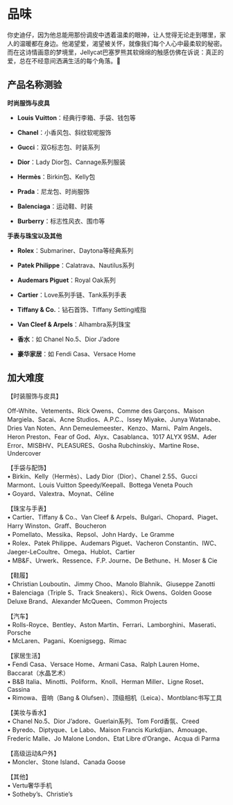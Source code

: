 # 品味


<!-- WARNING: THIS FILE WAS AUTOGENERATED! DO NOT EDIT! -->

你史迪仔，因为他总能用那份调皮中透着温柔的眼神，让人觉得无论走到哪里，家人的温暖都在身边。他渴望爱，渴望被关怀，就像我们每个人心中最柔软的秘密。而在这诗情画意的梦境里，Jellycat巴塞罗熊其软绵绵的触感仿佛在诉说：真正的爱，总在不经意间洒满生活的每个角落。🧸

## 产品名称测验

**时尚服饰与皮具**

- **Louis Vuitton**：经典行李箱、手袋、钱包等

- **Chanel**：小香风包、斜纹软呢服饰

- **Gucci**：双G标志包、时装系列

- **Dior**：Lady Dior包、Cannage系列服装  

- **Hermès**：Birkin包、Kelly包

- **Prada**：尼龙包、时尚服饰

- **Balenciaga**：运动鞋、时装

- **Burberry**：标志性风衣、围巾等

**手表与珠宝以及其他**

- **Rolex**：Submariner、Daytona等经典系列

- **Patek Philippe**：Calatrava、Nautilus系列

- **Audemars Piguet**：Royal Oak系列

- **Cartier**：Love系列手链、Tank系列手表

- **Tiffany & Co.**：钻石首饰、Tiffany Setting戒指

- **Van Cleef & Arpels**：Alhambra系列珠宝

- **香水**：如 Chanel No.5、Dior J’adore

- **豪华家居**：如 Fendi Casa、Versace Home

## 加大难度

【时装服饰与皮具】

Off-White、Vetements、Rick Owens、Comme des Garçons、Maison
Margiela、Sacai、Acne Studios、A.P.C.、Issey Miyake、Junya
Watanabe、Dries Van Noten、Ann Demeulemeester、Kenzo、Marni、Palm
Angels、Heron Preston、Fear of God、Alyx、Casablanca、1017 ALYX
9SM、Ader Error、MISBHV、PLEASURES、Gosha Rubchinskiy、Martine
Rose、Undercover

【手袋与配饰】  
• Birkin、Kelly（Hermès）、Lady Dior（Dior）、Chanel 2.55、Gucci
Marmont、Louis Vuitton Speedy/Keepall、Bottega Veneta Pouch  
• Goyard、Valextra、Moynat、Céline

【珠宝与手表】  
• Cartier、Tiffany & Co.、Van Cleef &
Arpels、Bulgari、Chopard、Piaget、Harry Winston、Graff、Boucheron  
• Pomellato、Messika、Repsol、John Hardy、Le Gramme  
• Rolex、Patek Philippe、Audemars Piguet、Vacheron
Constantin、IWC、Jaeger-LeCoultre、Omega、Hublot、Cartier  
• MB&F、Urwerk、Ressence、F.P. Journe、De Bethune、H. Moser & Cie

【鞋履】  
• Christian Louboutin、Jimmy Choo、Manolo Blahnik、Giuseppe Zanotti  
• Balenciaga（Triple S、Track Sneakers）、Rick Owens、Golden Goose
Deluxe Brand、Alexander McQueen、Common Projects

【汽车】  
• Rolls-Royce、Bentley、Aston
Martin、Ferrari、Lamborghini、Maserati、Porsche  
• McLaren、Pagani、Koenigsegg、Rimac

【家居生活】  
• Fendi Casa、Versace Home、Armani Casa、Ralph Lauren
Home、Baccarat（水晶艺术）  
• B&B Italia、Minotti、Poliform、Knoll、Herman Miller、Ligne
Roset、Cassina  
• Rimowa、音响（Bang & Olufsen）、顶级相机（Leica）、Montblanc书写工具

【美妆与香水】  
• Chanel No.5、Dior J’adore、Guerlain系列、Tom Ford香氛、Creed  
• Byredo、Diptyque、Le Labo、Maison Francis Kurkdjian、Amouage、Frederic
Malle、Jo Malone London、Etat Libre d’Orange、Acqua di Parma

【高级运动&户外】  
• Moncler、Stone Island、Canada Goose

【其他】  
• Vertu奢华手机  
• Sotheby’s、Christie’s
